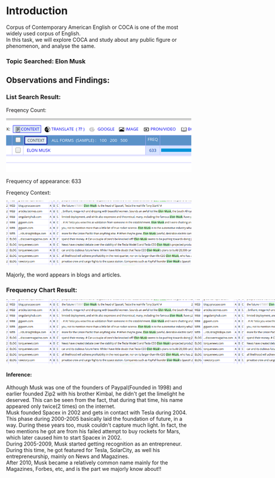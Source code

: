 # Introduction
Corpus of Contemporary American English or COCA is one of the most widely used corpus of English.  
In this task, we will explore COCA and study about any public figure or phenomenon, and analyse the same.

### Topic Searched: Elon Musk

## Observations and Findings:

### List Search Result:

<div>
  <p>Freqency Count:</p>
  <img src="./img/freq_count.png" alt="Frequency count" />
  <p>Frequency of appearance: 633</p>
</div>
<div>
  <p>Freqency Context:</p>
  <img src="./img/freq_context.png" alt="Frequency context" />
  <p>Majorly, the word appears in blogs and articles.</p>
</div>

### Frequency Chart Result:
<div style="display:flex;justify-content:space-between;">
  <img src="./img/freq_context.png" alt="Frequency chart" />
  <img src="./img/freq_context.png" alt="Frequency chart" />
</div>

#### Inference:
Although Musk was one of the founders of Paypal(Founded in 1998) and earlier founded Zip2 with his brother Kimbal, he didn't get the limelight he deserved. This can be seen from the fact, that during that time, his name appeared only twice(2 times) on the internet.<br/>
Musk founded Spacex in 2002 and gets in contact with Tesla during 2004. This phase during 2000-2005 basically laid the foundation of future, in a way. During these years too, musk couldn't capture much light. In fact, the two mentions he got are from his failed attempt to buy rockets for Mars, which later caused him to start Spacex in 2002.<br/>
During 2005-2009, Musk started getting recognition as an entrepreneur. During this time, he got featured for Tesla, SolarCity, as well his entrepreneurship, mainly on News and Magazines.<br/>
After 2010, Musk became a relatively common name mainly for the Magazines, Forbes, etc, and is the part we majorly know about!!

